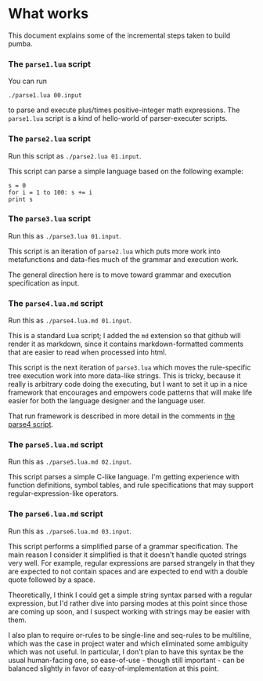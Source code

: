 # What works

This document explains some of the incremental steps
taken to build pumba.

### The `parse1.lua` script

You can run

    ./parse1.lua 00.input

to parse and execute plus/times positive-integer
math expressions. The `parse1.lua` script is a kind
of hello-world of parser-executer scripts.

### The `parse2.lua` script

Run this script as `./parse2.lua 01.input`.

This script can parse a simple language based
on the following example:

    s = 0
    for i = 1 to 100: s += i
    print s

### The `parse3.lua` script

Run this as `./parse3.lua 01.input`.

This script is
an iteration of `parse2.lua` which puts more work into
metafunctions and data-fies much of the grammar and
execution work.

The general direction here is to move toward grammar
and execution specification as input.

### The `parse4.lua.md` script

Run this as `./parse4.lua.md 01.input`.

This is a standard Lua script; I added the `md` extension
so that github will render it as markdown, since it contains
markdown-formatted comments that are easier to read when
processed into html.

This script is the next
iteration of `parse3.lua` which moves the rule-specific
tree execution work into more data-like strings. This
is tricky, because it really is arbitrary code doing the
executing, but I want to set it up in a nice framework
that encourages and empowers code patterns that will
make life easier for both the language designer and
the language user.

That run framework is described in more detail in the
comments in
[the parse4 script](https://github.com/tylerneylon/pumba/blob/master/parse4.lua.md).

### The `parse5.lua.md` script

Run this as `./parse5.lua.md 02.input`.

This script parses a simple C-like language.
I'm getting experience with function definitions,
symbol tables, and rule specifications that may support
regular-expression-like operators.

### The `parse6.lua.md` script

Run this as `./parse6.lua.md 03.input`.

This script performs a simplified parse of a grammar specification.
The main reason I consider it simplified is that it doesn't handle
quoted strings very well. For example, regular expressions are parsed strangely
in that they are expected to not contain spaces and are expected to end with
a double quote followed by a space.

Theoretically, I think I could get a simple string syntax parsed with a
regular expression, but I'd rather dive into parsing modes at this point since
those are coming up soon, and I suspect working with strings may be easier with
them.

I also plan to require or-rules to be single-line and seq-rules to be multiline,
which was the case in project water and which eliminated some ambiguity which
was not useful. In particular, I don't plan to have this syntax be the usual
human-facing one, so ease-of-use - though still important - can be balanced
slightly in favor of easy-of-implementation at this point.
